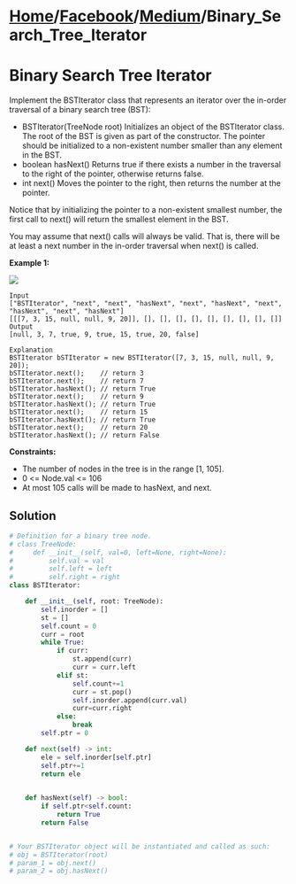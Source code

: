 # [Home](./../..)/[Facebook](./..)/[Medium](./)/Binary_Search_Tree_Iterator
<h1>Binary Search Tree Iterator</h1>

<p>
Implement the BSTIterator class that represents an iterator over the in-order traversal of a binary search tree (BST):
</p>

* BSTIterator(TreeNode root) Initializes an object of the BSTIterator class. The root of the BST is given as part of the constructor. The pointer should be initialized to a non-existent number smaller than any element in the BST.
* boolean hasNext() Returns true if there exists a number in the traversal to the right of the pointer, otherwise returns false.
* int next() Moves the pointer to the right, then returns the number at the pointer.

<p>
Notice that by initializing the pointer to a non-existent smallest number, the first call to next() will return the smallest element in the BST.

You may assume that next() calls will always be valid. That is, there will be at least a next number in the in-order traversal when next() is called.
</p>

<b>Example 1:</b>

<img src="https://assets.leetcode.com/uploads/2018/12/25/bst-tree.png">

    Input
    ["BSTIterator", "next", "next", "hasNext", "next", "hasNext", "next", "hasNext", "next", "hasNext"]
    [[[7, 3, 15, null, null, 9, 20]], [], [], [], [], [], [], [], [], []]
    Output
    [null, 3, 7, true, 9, true, 15, true, 20, false]

    Explanation
    BSTIterator bSTIterator = new BSTIterator([7, 3, 15, null, null, 9, 20]);
    bSTIterator.next();    // return 3
    bSTIterator.next();    // return 7
    bSTIterator.hasNext(); // return True
    bSTIterator.next();    // return 9
    bSTIterator.hasNext(); // return True
    bSTIterator.next();    // return 15
    bSTIterator.hasNext(); // return True
    bSTIterator.next();    // return 20
    bSTIterator.hasNext(); // return False

<b>Constraints:</b>

- The number of nodes in the tree is in the range [1, 105].
- 0 <= Node.val <= 106
- At most 105 calls will be made to hasNext, and next.

<h2>Solution</h2>

```python
# Definition for a binary tree node.
# class TreeNode:
#     def __init__(self, val=0, left=None, right=None):
#         self.val = val
#         self.left = left
#         self.right = right
class BSTIterator:

    def __init__(self, root: TreeNode):
        self.inorder = []
        st = []
        self.count = 0
        curr = root
        while True:
            if curr:
                st.append(curr)
                curr = curr.left
            elif st:
                self.count+=1
                curr = st.pop()
                self.inorder.append(curr.val)
                curr=curr.right
            else:
                break
        self.ptr = 0

    def next(self) -> int:
        ele = self.inorder[self.ptr]
        self.ptr+=1
        return ele
    

    def hasNext(self) -> bool:
        if self.ptr<self.count:
            return True
        return False


# Your BSTIterator object will be instantiated and called as such:
# obj = BSTIterator(root)
# param_1 = obj.next()
# param_2 = obj.hasNext()
```
